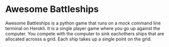 # Awesome Battleships
Awesome Battleships is a python game that runs on a mock command line terminal on Herokli. It is a single player game where you go up against the computer. You compete with the computer to sink eachothers ships that are allocated acrosss a grid. Each ship takes up a single point on the grid.